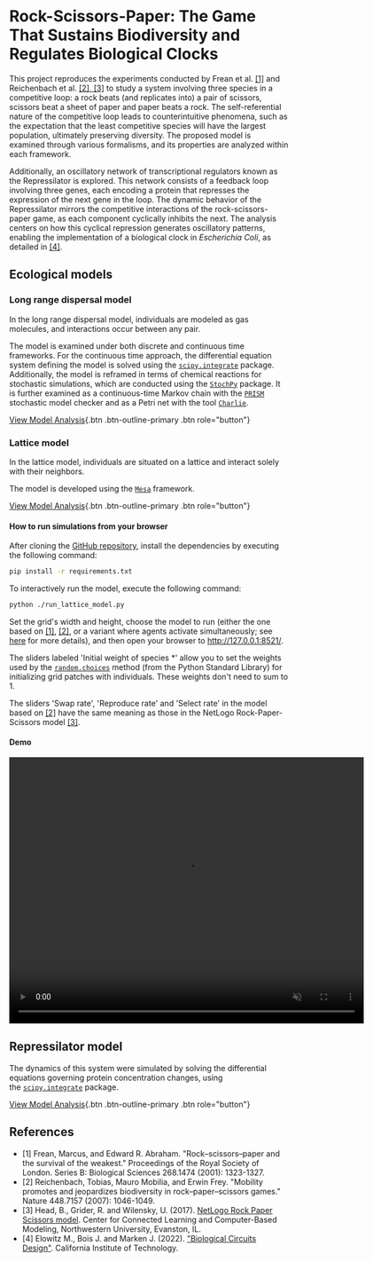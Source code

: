 # Rock-Scissors-Paper: The Game That Sustains Biodiversity and Regulates Biological Clocks

This project reproduces the experiments conducted by Frean et al. [[1]](#references) and Reichenbach et al. [[2], [3]](#references) to study a system involving three species in a competitive loop: a rock beats (and replicates into) a pair of scissors, scissors beat a sheet of paper and paper beats a rock. The self-referential nature of the competitive loop leads to counterintuitive phenomena, such as the expectation that the least competitive species will have the largest population, ultimately preserving diversity. The proposed model is examined through various formalisms, and its properties are analyzed within each framework.

Additionally, an oscillatory network of transcriptional regulators known as the Repressilator is explored. This network consists of a feedback loop involving three genes, each encoding a protein that represses the expression of the next gene in the loop. The dynamic behavior of the Repressilator mirrors the competitive interactions of the rock-scissors-paper game, as each component cyclically inhibits the next. The analysis centers on how this cyclical repression generates oscillatory patterns, enabling the implementation of a biological clock in *Escherichia Coli*, as detailed in [[4]](#references).

## Ecological models

### Long range dispersal model

In the long range dispersal model, individuals are modeled as gas molecules, and interactions occur between any pair.

The model is examined under both discrete and continuous time frameworks. For the continuous time approach, the differential equation system defining the model is solved using the [`scipy.integrate`](https://docs.scipy.org/doc/scipy/reference/integrate.html#module-scipy.integrate) package. Additionally, the model is reframed in terms of chemical reactions for stochastic simulations, which are conducted using the [`StochPy`](https://stochpy.sourceforge.net) package. It is further examined as a continuous-time Markov chain with the [`PRISM`](https://www.prismmodelchecker.org) stochastic model checker and as a Petri net with the tool [`Charlie`](https://www-dssz.informatik.tu-cottbus.de/DSSZ/Software/Charlie).

[View Model Analysis](./notebooks/long_range_simulations.html){.btn .btn-outline-primary .btn role="button"}

### Lattice model

In the lattice model, individuals are situated on a lattice and interact solely with their neighbors.

The model is developed using the [`Mesa`](https://mesa.readthedocs.io/en/stable/) framework.

[View Model Analysis](./notebooks/lattice_simulations.html){.btn .btn-outline-primary .btn role="button"}

#### How to run simulations from your browser

After cloning the [GitHub repository](https://github.com/iretes/rock-scissors-paper), install the dependencies by executing the following command:

```bash
pip install -r requirements.txt
```

To interactively run the model, execute the following command:

```bash
python ./run_lattice_model.py
```

Set the grid's width and height, choose the model to run (either the one based on [[1]](#references), [[2]](#references), or a variant where agents activate simultaneously; see [here](./notebooks/long_range_simulations.html) for more details), and then open your browser to http://127.0.0.1:8521/.

The sliders labeled 'Initial weight of species *' allow you to set the weights used by the [`random.choices`](https://docs.python.org/3/library/random.html#random.choices) method (from the Python Standard Library) for initializing grid patches with individuals. These weights don't need to sum to $1$.

The sliders 'Swap rate', 'Reproduce rate' and 'Select rate' in the model based on [[2]](#references) have the same meaning as those in the NetLogo Rock-Paper-Scissors model [[3]](#references).

#### Demo

<video width="640" height="480" controls loop="" muted="" autoplay="">
    <source src="https://github.com/iretes/rock-scissors-paper/assets/46034276/2a1055cc-fee6-4a60-b513-3b3d7210b7ad">
</video>

## Repressilator model

The dynamics of this system were simulated by solving the differential equations governing protein concentration changes, using the [`scipy.integrate`](https://docs.scipy.org/doc/scipy/reference/integrate.html#module-scipy.integrate) package.

[View Model Analysis](./notebooks/repressilator.html){.btn .btn-outline-primary .btn role="button"}

## References
- [1] Frean, Marcus, and Edward R. Abraham. "Rock–scissors–paper and the survival of the weakest." Proceedings of the Royal Society of London. Series B: Biological Sciences 268.1474 (2001): 1323-1327.
- [2] Reichenbach, Tobias, Mauro Mobilia, and Erwin Frey. "Mobility promotes and jeopardizes biodiversity in rock–paper–scissors games." Nature 448.7157 (2007): 1046-1049.
- [3] Head, B., Grider, R. and Wilensky, U. (2017). [NetLogo Rock Paper Scissors model](http://ccl.northwestern.edu/netlogo/models/RockPaperScissors). Center for Connected Learning and Computer-Based Modeling, Northwestern University, Evanston, IL.
- [4] Elowitz M., Bois J. and Marken J. (2022). ["Biological Circuits Design"](https://biocircuits.github.io/chapters/09_repressilator.html). California Institute of Technology.
